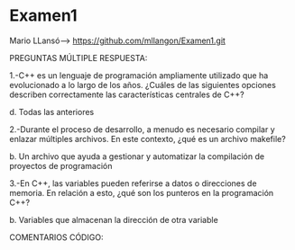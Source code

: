 # Examen1
Mario LLansó--> https://github.com/mllangon/Examen1.git

PREGUNTAS MÚLTIPLE RESPUESTA:

1.-C++ es un lenguaje de programación ampliamente utilizado que ha evolucionado a lo largo de los años. ¿Cuáles de las siguientes opciones describen 
   correctamente las características centrales de C++?

d. Todas las anteriores

2.-Durante el proceso de desarrollo, a menudo es necesario compilar y enlazar múltiples archivos. En este contexto, ¿qué es un archivo makefile?

b. Un archivo que ayuda a gestionar y automatizar la compilación de proyectos de programación

3.-En C++, las variables pueden referirse a datos o direcciones de memoria. En relación a esto, ¿qué son los punteros en la programación C++?

b. Variables que almacenan la dirección de otra variable

COMENTARIOS CÓDIGO:


